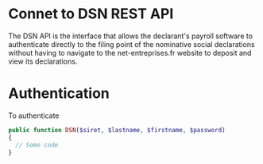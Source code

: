 # Connet to DSN REST API

The DSN API is the interface that allows the declarant's payroll software to authenticate directly to the filing point of the nominative social declarations without having to navigate to the net-entreprises.fr website to deposit and view its declarations.

# Authentication

To authenticate 

```php
public function DSN($siret, $lastname, $firstname, $password)
{
  // Some code
}
```
